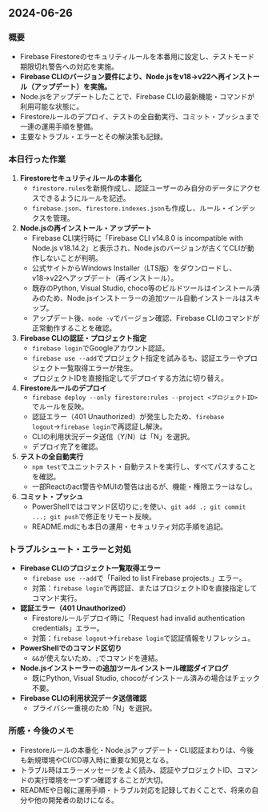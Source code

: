 ## 2024-06-26

### 概要
- Firebase Firestoreのセキュリティルールを本番用に設定し、テストモード期限切れ警告への対応を実施。
- **Firebase CLIのバージョン要件により、Node.jsをv18→v22へ再インストール（アップデート）を実施。**
- Node.jsをアップデートしたことで、Firebase CLIの最新機能・コマンドが利用可能な状態に。
- Firestoreルールのデプロイ、テストの全自動実行、コミット・プッシュまで一連の運用手順を整備。
- 主要なトラブル・エラーとその解決策も記録。

### 本日行った作業

1. **Firestoreセキュリティルールの本番化**
    - `firestore.rules`を新規作成し、認証ユーザーのみ自分のデータにアクセスできるようにルールを記述。
    - `firebase.json`、`firestore.indexes.json`も作成し、ルール・インデックスを管理。
2. **Node.jsの再インストール・アップデート**
    - Firebase CLI実行時に「Firebase CLI v14.8.0 is incompatible with Node.js v18.14.2」と表示され、Node.jsのバージョンが古くてCLIが動作しないことが判明。
    - 公式サイトからWindows Installer（LTS版）をダウンロードし、v18→v22へアップデート（再インストール）。
    - 既存のPython, Visual Studio, choco等のビルドツールはインストール済みのため、Node.jsインストーラーの追加ツール自動インストールはスキップ。
    - アップデート後、`node -v`でバージョン確認、Firebase CLIのコマンドが正常動作することを確認。
3. **Firebase CLIの認証・プロジェクト指定**
    - `firebase login`でGoogleアカウント認証。
    - `firebase use --add`でプロジェクト指定を試みるも、認証エラーやプロジェクト一覧取得エラーが発生。
    - プロジェクトIDを直接指定してデプロイする方法に切り替え。
4. **Firestoreルールのデプロイ**
    - `firebase deploy --only firestore:rules --project <プロジェクトID>`でルールを反映。
    - 認証エラー（401 Unauthorized）が発生したため、`firebase logout`→`firebase login`で再認証し解決。
    - CLIの利用状況データ送信（Y/N）は「N」を選択。
    - デプロイ完了を確認。
5. **テストの全自動実行**
    - `npm test`でユニットテスト・自動テストを実行し、すべてパスすることを確認。
    - 一部Reactのact警告やMUIの警告は出るが、機能・権限エラーはなし。
6. **コミット・プッシュ**
    - PowerShellではコマンド区切りに`;`を使い、`git add .; git commit ...; git push`で修正をリモート反映。
    - README.mdにも本日の運用・セキュリティ対応手順を追記。

### トラブルシュート・エラーと対処

- **Firebase CLIのプロジェクト一覧取得エラー**
    - `firebase use --add`で「Failed to list Firebase projects.」エラー。
    - 対策：`firebase login`で再認証、またはプロジェクトIDを直接指定してコマンド実行。
- **認証エラー（401 Unauthorized）**
    - Firestoreルールデプロイ時に「Request had invalid authentication credentials」エラー。
    - 対策：`firebase logout`→`firebase login`で認証情報をリフレッシュ。
- **PowerShellでのコマンド区切り**
    - `&&`が使えないため、`;`でコマンドを連結。
- **Node.jsインストーラーの追加ツールインストール確認ダイアログ**
    - 既にPython, Visual Studio, chocoがインストール済みの場合はチェック不要。
- **Firebase CLIの利用状況データ送信確認**
    - プライバシー重視のため「N」を選択。

### 所感・今後のメモ
- Firestoreルールの本番化・Node.jsアップデート・CLI認証まわりは、今後も新規環境やCI/CD導入時に重要な知見となる。
- トラブル時はエラーメッセージをよく読み、認証やプロジェクトID、コマンドの実行環境を一つずつ確認することが大切。
- READMEや日報に運用手順・トラブル対応を記録しておくことで、将来の自分や他の開発者の助けになる。 